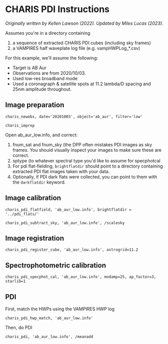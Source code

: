 # CHARIS PDI Instructions

*Originally written by Kellen Lawson (2022). Updated by Miles Lucas (2023).*

Assumes you're in a directory containing 
1. a sequence of extracted CHARIS PDI cubes (including sky frames)
2. a VAMPIRES half waveplate log file (e.g. vampHWPLog_*.csv)

For this example, we'll assume the following:
- Target is AB Aur
- Observations are from 2020/10/03.
- Used low-res broadband mode
- Used a coronagraph & satellite spots at 11.2 lambda/D spacing and 25nm amplitude throughout.

## Image preparation

```
charis_newobs, date='20201003', object='ab_aur', filter='low'
```
```
charis_imprep 
```
Open ab_aur_low.info, and correct:
1. fnum_sat and fnum_sky (the DPP often mistakes PDI images as sky frames. You should visually inspect your images to make sure these are correct.
2. sptype (to whatever spectral type you'd like to assume for specphotcal
3. For pdi flat-fielding, `brightflatdir` should point to a directory containing extracted PDI flat images taken with your data. 
4. Optionally, if PDI dark flats were collected, you can point to them with the `darkflatdir` keyword.

## Image calibration

```
charis_pdi_flatfield, 'ab_aur_low.info', brightflatdir = '../pdi_flats/'
```
```
charis_pdi_subtract_sky, 'ab_aur_low.info', /scalesky
```

## Image registration
```
charis_pdi_register_cube, 'ab_aur_low.info', astrogrid=11.2
```

## Spectrophotometric calibration
```
charis_pdi_specphot_cal, 'ab_aur_low.info', modamp=25, ap_factor=3, starlib=1
```

## PDI

First, match the HWPs using the VAMPIRES HWP log
```
charis_pdi_hwp_match, 'ab_aur_low.info'
```

Then, do PDI
```
charis_pdi, 'ab_aur_low.info', /meanadd
```